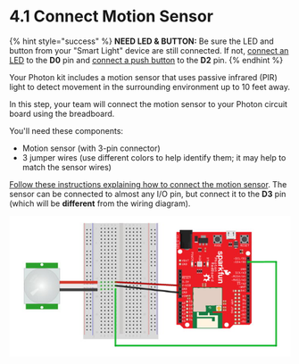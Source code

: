 # 4.1 Connect Motion Sensor

{% hint style="success" %}
**NEED LED & BUTTON:**  Be sure the LED and button from your "Smart Light" device are still connected. If not, [connect an LED](https://docs.idew.org/code-internet-of-things/references/physical-outputs/led-lights) to the **D0** pin and [connect a push button](https://docs.idew.org/code-internet-of-things/references/physical-inputs/push-buttons) to the **D2** pin.
{% endhint %}

Your Photon kit includes a motion sensor that uses passive infrared \(PIR\) light to detect movement in the surrounding environment up to 10 feet away.

In this step, your team will connect the motion sensor to your Photon circuit board using the breadboard.

You'll need these components:

* Motion sensor \(with 3-pin connector\)
* 3 jumper wires \(use different colors to help identify them; it may help to match the sensor wires\)

[Follow these instructions explaining how to connect the motion sensor](https://docs.idew.org/code-internet-of-things/references/physical-inputs/motion-sensor). The sensor can be connected to almost any I/O pin, but connect it to the **D3** pin \(which will be **different** from the wiring diagram\).

![Example Wiring Diagram for a Motion Sensor](../../.gitbook/assets/experiment-9a.jpg)



